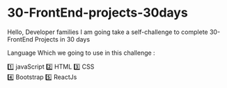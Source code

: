 # 30-FrontEnd-projects-30days

Hello, Developer families I am going take a self-challenge to complete 30-FrontEnd Projects in 30 days

Language Which we going to use in this challenge : 

1️⃣ javaScript
2️⃣ HTML
3️⃣ CSS  
4️⃣ Bootstrap
5️⃣ ReactJs



